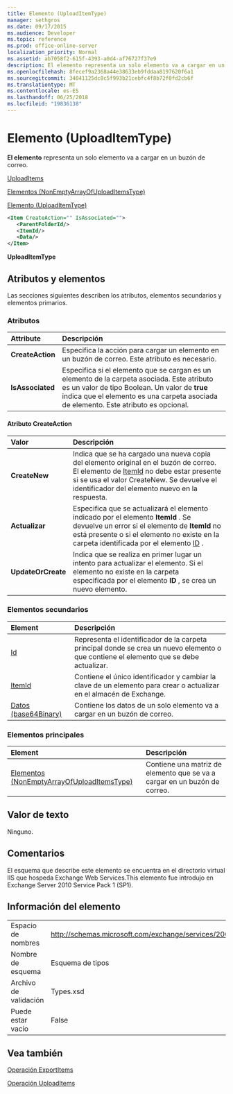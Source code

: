 ```yaml
---
title: Elemento (UploadItemType)
manager: sethgros
ms.date: 09/17/2015
ms.audience: Developer
ms.topic: reference
ms.prod: office-online-server
localization_priority: Normal
ms.assetid: ab7058f2-615f-4393-a0d4-af76727f37e9
description: El elemento representa un solo elemento va a cargar en un buzón de correo.
ms.openlocfilehash: 8fecef9a2368a44e38633eb9fddaa8197620f6a1
ms.sourcegitcommit: 34041125dc8c5f993b21cebfc4f8b72f0fd2cb6f
ms.translationtype: MT
ms.contentlocale: es-ES
ms.lasthandoff: 06/25/2018
ms.locfileid: "19836138"
---
```

# <a name="item-uploaditemtype"></a>Elemento (UploadItemType)

**El elemento** representa un solo elemento va a cargar en un buzón de correo. 
  
[UploadItems](uploaditems.md)
  
[Elementos (NonEmptyArrayOfUploadItemsType)](items-nonemptyarrayofuploaditemstype.md)
  
[Elemento (UploadItemType)](item-uploaditemtype.md)
  
```XML
<Item CreateAction="" IsAssociated="">
   <ParentFolderId/>
   <ItemId/>
   <Data/>
</Item>
```

 **UploadItemType**
## <a name="attributes-and-elements"></a>Atributos y elementos

Las secciones siguientes describen los atributos, elementos secundarios y elementos primarios.
  
### <a name="attributes"></a>Atributos

|**Attribute**|**Descripción**|
|:-----|:-----|
|**CreateAction** <br/> |Especifica la acción para cargar un elemento en un buzón de correo. Este atributo es necesario.  <br/> |
|**IsAssociated** <br/> |Especifica si el elemento que se cargan es un elemento de la carpeta asociada. Este atributo es un valor de tipo Boolean. Un valor de **true** indica que el elemento es una carpeta asociada de elemento. Este atributo es opcional.  <br/> |
   
#### <a name="createaction-attribute"></a>Atributo CreateAction

|**Valor**|**Descripción**|
|:-----|:-----|
|**CreateNew** <br/> |Indica que se ha cargado una nueva copia del elemento original en el buzón de correo. El elemento de [ItemId](itemid.md) no debe estar presente si se usa el valor CreateNew. Se devuelve el identificador del elemento nuevo en la respuesta.  <br/> |
|**Actualizar** <br/> |Especifica que se actualizará el elemento indicado por el elemento **ItemId** . Se devuelve un error si el elemento de **ItemId** no está presente o si el elemento no existe en la carpeta identificada por el elemento [ID](parentfolderid.md) .  <br/> |
|**UpdateOrCreate** <br/> |Indica que se realiza en primer lugar un intento para actualizar el elemento. Si el elemento no existe en la carpeta especificada por el elemento **ID** , se crea un nuevo elemento.  <br/> |
   
### <a name="child-elements"></a>Elementos secundarios

|**Element**|**Descripción**|
|:-----|:-----|
|[Id](parentfolderid.md) <br/> |Representa el identificador de la carpeta principal donde se crea un nuevo elemento o que contiene el elemento que se debe actualizar.  <br/> |
|[ItemId](itemid.md) <br/> |Contiene el único identificador y cambiar la clave de un elemento para crear o actualizar en el almacén de Exchange.  <br/> |
|[Datos (base64Binary)](data-base64binary.md) <br/> |Contiene los datos de un solo elemento va a cargar en un buzón de correo.  <br/> |
   
### <a name="parent-elements"></a>Elementos principales

|**Element**|**Descripción**|
|:-----|:-----|
|[Elementos (NonEmptyArrayOfUploadItemsType)](items-nonemptyarrayofuploaditemstype.md) <br/> |Contiene una matriz de elemento que se va a cargar en un buzón de correo.  <br/> |
   
## <a name="text-value"></a>Valor de texto

Ninguno.
  
## <a name="remarks"></a>Comentarios

El esquema que describe este elemento se encuentra en el directorio virtual IIS que hospeda Exchange Web Services.This elemento fue introdujo en Exchange Server 2010 Service Pack 1 (SP1).
  
## <a name="element-information"></a>Información del elemento

|||
|:-----|:-----|
|Espacio de nombres  <br/> |http://schemas.microsoft.com/exchange/services/2006/types  <br/> |
|Nombre de esquema  <br/> |Esquema de tipos  <br/> |
|Archivo de validación  <br/> |Types.xsd  <br/> |
|Puede estar vacío  <br/> |False  <br/> |
   
## <a name="see-also"></a>Vea también



[Operación ExportItems](exportitems-operation.md)
  
[Operación UploadItems](uploaditems-operation.md)

